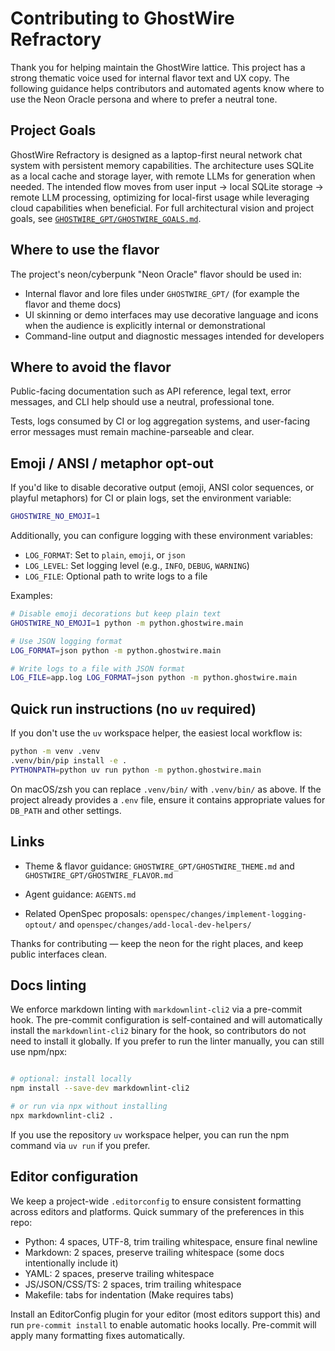 # Contributing to GhostWire Refractory

Thank you for helping maintain the GhostWire lattice. This project has a strong thematic voice used for internal flavor text and UX copy. The following guidance helps contributors and automated agents know where to use the Neon Oracle persona and where to prefer a neutral tone.

## Project Goals

GhostWire Refractory is designed as a laptop-first neural network chat system with persistent memory capabilities. The architecture uses SQLite as a local cache and storage layer, with remote LLMs for generation when needed. The intended flow moves from user input → local SQLite storage → remote LLM processing, optimizing for local-first usage while leveraging cloud capabilities when beneficial. For full architectural vision and project goals, see [`GHOSTWIRE_GPT/GHOSTWIRE_GOALS.md`](GHOSTWIRE_GPT/GHOSTWIRE_GOALS.md).

## Where to use the flavor

The project's neon/cyberpunk "Neon Oracle" flavor should be used in:

- Internal flavor and lore files under `GHOSTWIRE_GPT/` (for example the flavor and theme docs)
- UI skinning or demo interfaces may use decorative language and icons when the audience is explicitly internal or demonstrational
- Command-line output and diagnostic messages intended for developers

## Where to avoid the flavor

Public-facing documentation such as API reference, legal text, error messages, and CLI help should use a neutral, professional tone.

Tests, logs consumed by CI or log aggregation systems, and user-facing error messages must remain machine-parseable and clear.

## Emoji / ANSI / metaphor opt-out

If you'd like to disable decorative output (emoji, ANSI color sequences, or playful metaphors) for CI or plain logs, set the environment variable:

```bash
GHOSTWIRE_NO_EMOJI=1
```

Additionally, you can configure logging with these environment variables:

- `LOG_FORMAT`: Set to `plain`, `emoji`, or `json`
- `LOG_LEVEL`: Set logging level (e.g., `INFO`, `DEBUG`, `WARNING`)
- `LOG_FILE`: Optional path to write logs to a file

Examples:

```bash
# Disable emoji decorations but keep plain text
GHOSTWIRE_NO_EMOJI=1 python -m python.ghostwire.main

# Use JSON logging format
LOG_FORMAT=json python -m python.ghostwire.main

# Write logs to a file with JSON format
LOG_FILE=app.log LOG_FORMAT=json python -m python.ghostwire.main
```

## Quick run instructions (no `uv` required)

If you don't use the `uv` workspace helper, the easiest local workflow is:

```bash
python -m venv .venv
.venv/bin/pip install -e .
PYTHONPATH=python uv run python -m python.ghostwire.main
```

On macOS/zsh you can replace `.venv/bin/` with `.venv/bin/` as above. If the project already provides a `.env` file, ensure it contains appropriate values for `DB_PATH` and other settings.

## Links

- Theme & flavor guidance: `GHOSTWIRE_GPT/GHOSTWIRE_THEME.md` and `GHOSTWIRE_GPT/GHOSTWIRE_FLAVOR.md`

- Agent guidance: `AGENTS.md`

- Related OpenSpec proposals: `openspec/changes/implement-logging-optout/` and `openspec/changes/add-local-dev-helpers/`

Thanks for contributing — keep the neon for the right places, and keep public interfaces clean.

## Docs linting

We enforce markdown linting with `markdownlint-cli2` via a pre-commit hook. The pre-commit configuration is
self-contained and will automatically install the `markdownlint-cli2` binary for the hook, so contributors
do not need to install it globally. If you prefer to run the linter manually, you can still use npm/npx:

```bash

# optional: install locally
npm install --save-dev markdownlint-cli2

# or run via npx without installing
npx markdownlint-cli2 .
```

If you use the repository `uv` workspace helper, you can run the npm command via `uv run` if you prefer.

## Editor configuration

We keep a project-wide `.editorconfig` to ensure consistent formatting across editors and platforms.
Quick summary of the preferences in this repo:

- Python: 4 spaces, UTF-8, trim trailing whitespace, ensure final newline
- Markdown: 2 spaces, preserve trailing whitespace (some docs intentionally include it)
- YAML: 2 spaces, preserve trailing whitespace
- JS/JSON/CSS/TS: 2 spaces, trim trailing whitespace
- Makefile: tabs for indentation (Make requires tabs)

Install an EditorConfig plugin for your editor (most editors support this) and run `pre-commit install` to enable automatic hooks locally. Pre-commit will apply many formatting fixes automatically.
